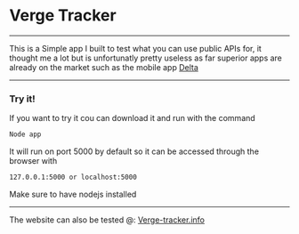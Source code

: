 # Verge Tracker
---
This is a Simple app I built to test what you can use public APIs for, it thought me a lot but is unfortunatly pretty useless as far superior apps are already on the market such as the mobile app [Delta](https://getdelta.io)

---
### Try it!
If you want to try it cou can download it and run with the command
```sh
Node app
```
It will run on port 5000 by default so it can be accessed through the browser with
```sh
127.0.0.1:5000 or localhost:5000
```
Make sure to have nodejs installed

---
The website can also be tested @:
[Verge-tracker.info](http://www.vergetracker.info)
